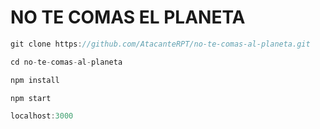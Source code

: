 # NO TE COMAS EL PLANETA


```javascript
git clone https://github.com/AtacanteRPT/no-te-comas-al-planeta.git
```
```javascript
cd no-te-comas-al-planeta
```
```javascript
npm install
```
```javascript
npm start
```
```javascript
localhost:3000
```